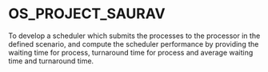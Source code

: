 # OS_PROJECT_SAURAV
To develop a scheduler which submits the processes to the processor in the defined scenario, and compute the scheduler performance by providing the waiting time for process, turnaround time for process and average waiting time and turnaround time.
